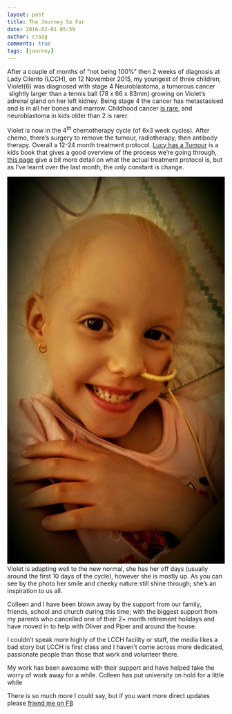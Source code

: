 ```yaml
---
layout: post
title: The Journey So Far
date: 2016-02-01 05:59
author: craig
comments: true
tags: [journey]
---
```

After a couple of months of “not being 100%” then 2 weeks of diagnosis at Lady Cilento (LCCH), on 12 November 2015, my youngest of three children, Violet(6) was diagnosed with stage 4 Neuroblastoma, a tumorous cancer  slightly larger than a tennis ball (78 x 66 x 83mm) growing on Violet’s adrenal gland on her left kidney. Being stage 4 the cancer has metastasised and is in all her bones and marrow. Childhood cancer <a href="http://www.cancerresearchuk.org/health-professional/cancer-statistics/incidence/age">is rare</a>, and neuroblastoma in kids older than 2 is rarer.

Violet is now in the 4<sup>th</sup> chemotherapy cycle (of 6x3 week cycles). After chemo, there’s surgery to remove the tumour, radiotherapy, then antibody therapy. Overall a 12-24 month treatment protocol. <a href="http://redkite.realviewdigital.com/?iid=100711#folio=FC">Lucy has a Tumour</a> is a kids book that gives a good overview of the process we’re going through, <a href="http://www.cncfhope.org/High_Risk_Neuroblastoma_Treatment">this page</a> give a bit more detail on what the actual treatment protocol is, but as I’ve learnt over the last month, the only constant is change.

![Image of a Violet](/assets/img/posts/violet.jpg "Violet") Violet is adapting well to the new normal, she has her off days (usually around the first 10 days of the cycle), however she is mostly up. As you can see by the photo her smile and cheeky nature still shine through; she’s an inspiration to us all.

Colleen and I have been blown away by the support from our family, friends, school and church during this time; with the biggest support from my parents who cancelled one of their 2+ month retirement holidays and have moved in to help with Oliver and Piper and around the house.

I couldn’t speak more highly of the LCCH facility or staff, the media likes a bad story but LCCH is first class and I haven’t come across more dedicated, passionate people than those that work and volunteer there.

My work has been awesome with their support and have helped take the worry of work away for a while. Colleen has put university on hold for a little while

There is so much more I could say, but if you want more direct updates please <a href="https://www.facebook.com/seabox">friend me on FB</a> 
